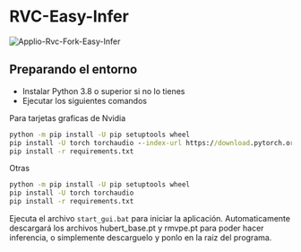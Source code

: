 # RVC-Easy-Infer
![Applio-Rvc-Fork-Easy-Infer]([https://cdn.discordapp.com/attachments/665444039104921665/1123499308566708285/image.png](https://cdn.discordapp.com/attachments/989772841891270658/1154225605970239569/image.png))

## Preparando el entorno
- Instalar Python 3.8 o superior si no lo tienes
- Ejecutar los siguientes comandos

Para tarjetas graficas de Nvidia
```bat
python -m pip install -U pip setuptools wheel
pip install -U torch torchaudio --index-url https://download.pytorch.org/whl/cu118
pip install -r requirements.txt
```
Otras
```bat
python -m pip install -U pip setuptools wheel
pip install -U torch torchaudio 
pip install -r requirements.txt
```

Ejecuta el archivo `start_gui.bat` para iniciar la aplicación.
Automaticamente descargará los archivos hubert_base.pt y rmvpe.pt para poder hacer inferencia, o simplemente descarguelo y ponlo en la raiz del programa.


